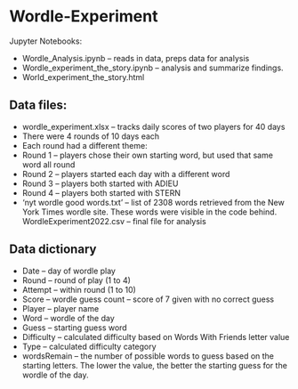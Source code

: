 # Wordle-Experiment
Jupyter Notebooks:
-	Wordle_Analysis.ipynb – reads in data, preps data for analysis
-	Wordle_experiment_the_story.ipynb – analysis and summarize findings.
-	World_experiment_the_story.html

## Data files:
-	wordle_experiment.xlsx – tracks daily scores of two players for 40 days
-	There were 4 rounds of 10 days each
-	Each round had a different theme:
-  Round 1 – players chose their own starting word, but used that same word all round
-  Round 2 – players started each day with a different word
-  Round 3 – players both started with ADIEU
-  Round 4 – players both started with STERN
-	‘nyt wordle good words.txt’ – list of 2308 words retrieved from the New York Times wordle site. These words were visible in the code behind.
	WordleExperiment2022.csv – final file for analysis
##	Data dictionary
-	Date – day of wordle play
-	Round – round of play (1 to 4)
-	Attempt – within round (1 to 10)
-	Score – wordle guess count – score of 7 given with no correct guess
-	Player – player name
-	Word – wordle of the day
-	Guess – starting guess word
-	Difficulty – calculated difficulty based on Words With Friends letter value
-	Type – calculated difficulty category
-	wordsRemain – the number of possible words to guess based on the starting letters. The lower the value, the better the starting guess for the wordle of the day.
